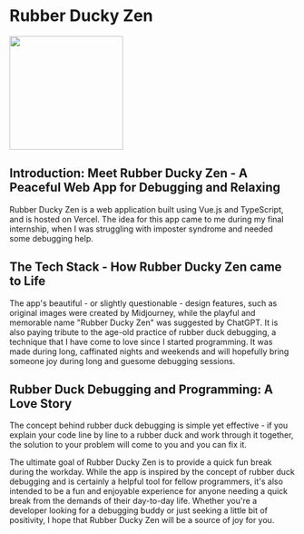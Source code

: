 # Rubber Ducky Zen
<img src=https://rubber-ducky-zen.vercel.app/assets/logo-7ae3371d.png width="200">

## Introduction: Meet Rubber Ducky Zen - A Peaceful Web App for Debugging and Relaxing

Rubber Ducky Zen is a web application built using Vue.js and TypeScript, and is hosted on Vercel. The idea for this app came to me during my final internship, when I was struggling with imposter syndrome and needed some debugging help.

## The Tech Stack - How Rubber Ducky Zen came to Life

The app's beautiful - or slightly questionable - design features, such as original images were created by Midjourney, while the playful and memorable name "Rubber Ducky Zen" was suggested by ChatGPT. It is also paying tribute to the age-old practice of rubber duck debugging, a technique that I have come to love since I started programming. It was made during long, caffinated nights and weekends and will hopefully bring someone joy during long and guesome debugging sessions.

## Rubber Duck Debugging and Programming: A Love Story

The concept behind rubber duck debugging is simple yet effective - if you explain your code line by line to a rubber duck and work through it together, the solution to your problem will come to you and you can fix it.

The ultimate goal of Rubber Ducky Zen is to provide a quick fun break during the workday. While the app is inspired by the concept of rubber duck debugging and is certainly a helpful tool for fellow programmers, it's also intended to be a fun and enjoyable experience for anyone needing a quick break from the demands of their day-to-day life. Whether you're a developer looking for a debugging buddy or just seeking a little bit of positivity, I hope that Rubber Ducky Zen will be a source of joy for you.
